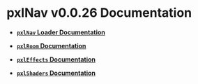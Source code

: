 # pxlNav v0.0.26 Documentation

 - **[`pxlNav` Loader Documentation](pxlNav_loader.md)**

 - **[`pxlRoom` Documentation](pxlRooms.md)**

 - **[`pxlEffects` Documentation](pxlEffects.md)**

 - **[`pxlShaders` Documentation](pxlShaders.md)**

 
